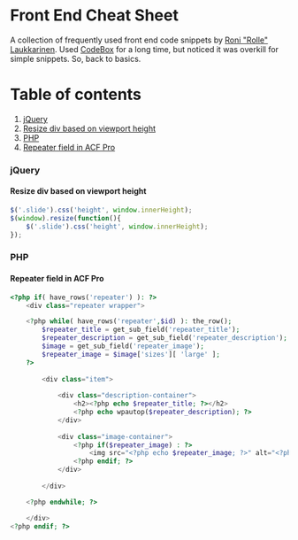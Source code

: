 # Front End Cheat Sheet

A collection of frequently used front end code snippets by [Roni "Rolle" Laukkarinen](http://www.twitter.com/rolle). Used [CodeBox](http://www.shpakovski.com/codebox/) for a long time, but noticed it was overkill for simple snippets. So, back to basics.

# Table of contents

1. [jQuery](#jquery)
  1. [Resize div based on viewport height](#resize-div-based-on-viewport-height)
2. [PHP](#php)
  1. [Repeater field in ACF Pro](#repeater-field-in-acf-pro)

### jQuery

#### Resize div based on viewport height

```javascript
$('.slide').css('height', window.innerHeight);
$(window).resize(function(){
    $('.slide').css('height', window.innerHeight);
});
```

### PHP

#### Repeater field in ACF Pro

```php
<?php if( have_rows('repeater') ): ?>
    <div class="repeater wrapper">

    <?php while( have_rows('repeater',$id) ): the_row(); 
        $repeater_title = get_sub_field('repeater_title');
        $repeater_description = get_sub_field('repeater_description');
        $image = get_sub_field('repeater_image');
        $repeater_image = $image['sizes'][ 'large' ];
    ?>
    
        <div class="item">
    
            <div class="description-container">
                <h2><?php echo $repeater_title; ?></h2>
                <?php echo wpautop($repeater_description); ?>
            </div>
    
            <div class="image-container">
                <?php if($repeater_image) : ?>
                    <img src="<?php echo $repeater_image; ?>" alt="<?php echo $repeater_title; ?>" />
                <?php endif; ?>
            </div>
    
        </div>

    <?php endwhile; ?> 

    </div>
<?php endif; ?>
```